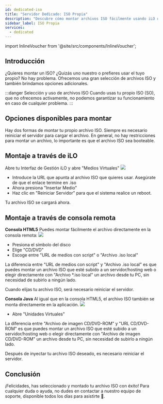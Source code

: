 ```yaml
---
id: dedicated-iso
title: "Servidor Dedicado: ISO Propia"
description: "Descubre cómo montar archivos ISO fácilmente usando iLO o consola remota para arrancar tu servidor de forma eficiente → Aprende más ahora"
sidebar_label: ISO Propia
services:
  - dedicated
---
```




import InlineVoucher from '@site/src/components/InlineVoucher';

## Introducción
¿Quieres montar un ISO? ¿Quizás uno nuestro o prefieres usar el tuyo propio? No hay problema. Ofrecemos una gran selección de archivos ISO y también brindamos opciones adicionales.

:::danger Selección y uso de archivos ISO
Cuando usas tu propio ISO (SO), que no ofrecemos activamente, no podemos garantizar su funcionamiento en caso de cualquier problema.
:::

<InlineVoucher />

## Opciones disponibles para montar
Hay dos formas de montar tu propio archivo ISO. Siempre es necesario reiniciar el servidor para cargar el archivo. En general, no hay restricciones para montar un archivo, lo importante es que el archivo ISO sea booteable.

## Montaje a través de iLO
Abre tu Interfaz de Gestión iLO y abre "Medios Virtuales"
![](https://screensaver01.zap-hosting.com/index.php/s/myWMSi3GgyLBHXR/preview)

* Introduce la URL que apunta al archivo ISO que quieres usar. Asegúrate de que el enlace termine en .iso
* Ahora presiona "Insertar Medio"
* Haz clic en "Reiniciar Servidor" para que el sistema realice un reboot.

Tu archivo ISO se cargará ahora.

## Montaje a través de consola remota

**Consola HTML5**
Puedes montar fácilmente el archivo directamente en la consola remota:
![](https://screensaver01.zap-hosting.com/index.php/s/x4EDgLZ3e3B6MMC/preview)

* Presiona el símbolo del disco
* Elige "CD/DVD"
* Escoge entre "URL de medios con script" o "Archivo .iso local"

La diferencia entre "URL de medios con script" y "Archivo .iso local" es que puedes montar un archivo ISO que esté subido a un servidor/hosting web o elegir directamente con "Archivo *.iso local" un archivo desde tu PC, sin necesidad de subirlo a ningún lado.

Cuando elijas tu archivo ISO, será necesario reiniciar el servidor.


**Consola Java**
Al igual que en la consola HTML5, el archivo ISO también se monta directamente en la aplicación.
![](https://screensaver01.zap-hosting.com/index.php/s/2CdR5d5AcsG7YdH/preview)

* Abre "Unidades Virtuales"

La diferencia entre "Archivo de imagen CD/DVD-ROM" y "URL CD/DVD-ROM" es que puedes montar un archivo ISO que esté subido a un servidor/hosting web o elegir directamente con "Archivo de imagen CD/DVD-ROM" un archivo desde tu PC, sin necesidad de subirlo a ningún lado.

Después de inyectar tu archivo ISO deseado, es necesario reiniciar el servidor.


## Conclusión
¡Felicidades, has seleccionado y montado tu archivo ISO con éxito! Para cualquier duda o ayuda, no dudes en contactar a nuestro equipo de soporte, disponible todos los días para asistirte 🙂.

<InlineVoucher />
